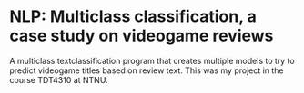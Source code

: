 # NLP: Multiclass classification, a case study on videogame reviews

A multiclass textclassification program that creates multiple models to try to predict videogame titles based on review text. This was my project in the course TDT4310 at NTNU. 

